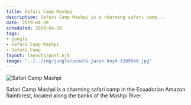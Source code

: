 ```yaml
---
title: Safari Camp Mashpi
description: Safari Camp Mashpi is a charming safari camp...
date: 2019-04-20
scheduled: 2019-04-20
tags:
- jungle
- Safari Camp Mashpi
- Safari Camp
layout: layouts/post.njk
image: "../../img/jungle/pexels-jason-boyd-3209049.jpg"
---
```


![Safari Camp Mashpi](../../img/jungle/pexels-jason-boyd-3209049.jpg)

Safari Camp Mashpi is a charming safari camp in the Ecuadorian Amazon Rainforest, located along the banks of the Mashpi River.